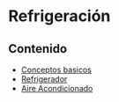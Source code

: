 # Refrigeración

## Contenido

- [Conceptos basicos](./basicos/index.md)
- [Refrigerador](./refrigerador/index.md)
- [Aire Acondicionado](./aire/index.md)
